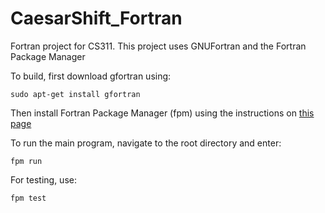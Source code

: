# CaesarShift_Fortran
Fortran project for CS311.
This project uses GNUFortran and the Fortran Package Manager

To build, first download gfortran using:
```
sudo apt-get install gfortran
```

Then install Fortran Package Manager (fpm) using the instructions on [this page](https://fpm.fortran-lang.org/install/index.html#install)

To run the main program, navigate to the root directory and enter:
```
fpm run
```

For testing, use:
```
fpm test
```
